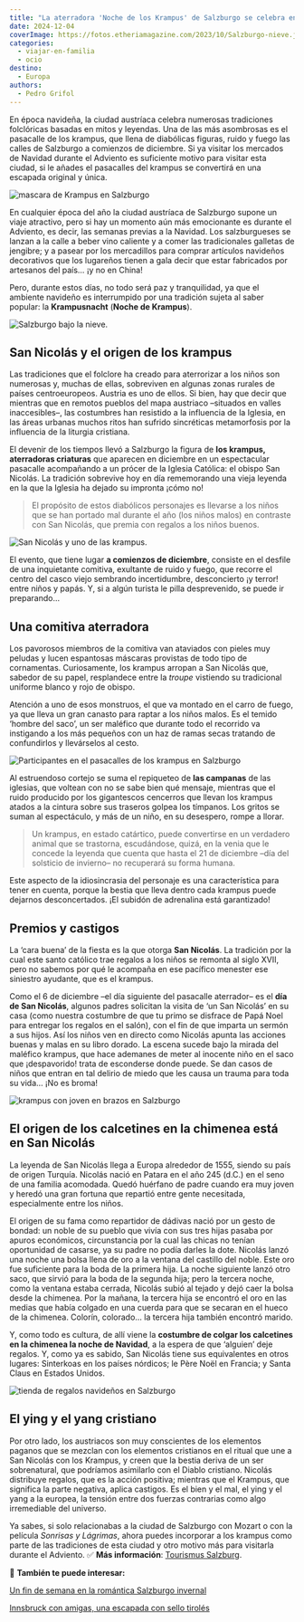 ```yaml
---
title: "La aterradora 'Noche de los Krampus' de Salzburgo se celebra en Adviento"
date: 2024-12-04
coverImage: https://fotos.etheriamagazine.com/2023/10/Salzburgo-nieve.jpg
categories: 
  - viajar-en-familia
  - ocio
destino: 
  - Europa
authors: 
  - Pedro Grifol
---
```


En época navideña, la ciudad austríaca celebra numerosas tradiciones folclóricas basadas 
en mitos y leyendas. Una de las más asombrosas es el pasacalle de los krampus, que llena 
de diabólicas figuras, ruido y fuego las calles de Salzburgo a comienzos de diciembre. 
Si ya visitar los mercados de Navidad durante el Adviento es suficiente motivo para 
visitar esta ciudad, si le añades el pasacalles del krampus se convertirá en una 
escapada original y única. 

![mascara de Krampus en Salzburgo](https://fotos.etheriamagazine.com/2023/10/salzburgo-Krampus-mascara.jpg "Aterrador Krampus en Salzburgo. © Pedro Grifol.")

En cualquier época del año la ciudad austríaca de Salzburgo supone un viaje atractivo, 
pero si hay un momento aún más emocionante es durante el Adviento, es decir, las semanas 
previas a la Navidad. Los salzburgueses se lanzan a la calle a beber vino caliente y a 
comer las tradicionales galletas de jengibre; y a pasear por los mercadillos para 
comprar artículos navideños decorativos que los lugareños tienen a gala decir que estar 
fabricados por artesanos del país… ¡y no en China! 

Pero, durante estos días, no todo será paz y tranquilidad, ya que el ambiente navideño 
es interrumpido por una tradición sujeta al saber popular: la **Krampusnacht** (**Noche 
de Krampus**). 

![Salzburgo bajo la nieve.](https://fotos.etheriamagazine.com/2023/10/Salzburgo-nieve.jpg "Salzburgo bajo la nieve. © Tourismus Salzburg GmbH")

## San Nicolás y el origen de los krampus

Las tradiciones que el folclore ha creado para aterrorizar a los niños son numerosas y, 
muchas de ellas, sobreviven en algunas zonas rurales de países centroeuropeos. Austria 
es uno de ellos. Si bien, hay que decir que mientras que en remotos pueblos del mapa 
austriaco –situados en valles inaccesibles–, las costumbres han resistido a la 
influencia de la Iglesia, en las áreas urbanas muchos ritos han sufrido sincréticas 
metamorfosis por la influencia de la liturgia cristiana. 

El devenir de los tiempos llevó a Salzburgo la figura de **los krampus, aterradoras 
criaturas** que aparecen en diciembre en un espectacular pasacalle acompañando a un 
prócer de la Iglesia Católica: el obispo San Nicolás. La tradición sobrevive hoy en día 
rememorando una vieja leyenda en la que la Iglesia ha dejado su impronta ¡cómo no! 

> El propósito de estos diabólicos personajes es llevarse a los niños que se han portado 
> mal durante el año (los niños malos) en contraste con San Nicolás, que premia con 
> regalos a los niños buenos. 

![San Nicolás y uno de las krampus.](https://fotos.etheriamagazine.com/2023/10/salzburgo-San-Nicolas-y-krampus.jpg "San Nicolás y uno de los krampus con el cesto para llevarse a los niños. © Pedro Grifol.")

El evento, que tiene lugar **a comienzos de diciembre**, consiste en el desfile de una 
inquietante comitiva, exultante de ruido y fuego, que recorre el centro del casco viejo 
sembrando incertidumbre, desconcierto ¡y terror! entre niños y papás. Y, si a algún 
turista le pilla desprevenido, se puede ir preparando... 

## Una comitiva aterradora

Los pavorosos miembros de la comitiva van ataviados con pieles muy peludas y lucen 
espantosas máscaras provistas de todo tipo de cornamentas. Curiosamente, los krampus 
arropan a San Nicolás que, sabedor de su papel, resplandece entre la _troupe_ vistiendo 
su tradicional uniforme blanco y rojo de obispo. 

Atención a uno de esos monstruos, el que va montado en el carro de fuego, ya que lleva 
un gran canasto para raptar a los niños malos. Es el temido ‘hombre del saco’, un ser 
maléfico que durante todo el recorrido va instigando a los más pequeños con un haz de 
ramas secas tratando de confundirlos y llevárselos al cesto. 

![Participantes en el pasacalles de los krampus en Salzburgo](https://fotos.etheriamagazine.com/2023/10/salzburgo-krampus-Pasacalle.jpg "Participantes en el pasacalles de los krampus. © P.G.")

Al estruendoso cortejo se suma el repiqueteo de **las campanas** de las iglesias, que 
voltean con no se sabe bien qué mensaje, mientras que el ruido producido por los 
gigantescos cencerros que llevan los krampus atados a la cintura sobre sus traseros 
golpea los tímpanos. Los gritos se suman al espectáculo, y más de un niño, en su 
desespero, rompe a llorar. 

> Un krampus, en estado catártico, puede convertirse en un verdadero animal que se 
> trastorna, escudándose, quizá, en la venia que le concede la leyenda que cuenta que 
> hasta el 21 de diciembre –día del solsticio de invierno– no recuperará su forma humana. 

Este aspecto de la idiosincrasia del personaje es una característica para tener en 
cuenta, porque la bestia que lleva dentro cada krampus puede dejarnos desconcertados. 
¡El subidón de adrenalina está garantizado! 

## Premios y castigos

La ‘cara buena’ de la fiesta es la que otorga **San Nicolás**. La tradición por la cual 
este santo católico trae regalos a los niños se remonta al siglo XVII, pero no sabemos 
por qué le acompaña en ese pacífico menester ese siniestro ayudante, que es el krampus. 

Como el 6 de diciembre –el día siguiente del pasacalle aterrador– es el **día de San 
Nicolás**, algunos padres solicitan la visita de ‘un San Nicolás’ en su casa (como 
nuestra costumbre de que tu primo se disfrace de Papá Noel para entregar los regalos en 
el salón), con el fin de que imparta un sermón a sus hijos. Así los niños ven en directo 
como Nicolás apunta las acciones buenas y malas en su libro dorado. La escena sucede 
bajo la mirada del maléfico krampus, que hace ademanes de meter al inocente niño en el 
saco que ¡despavorido! trata de esconderse donde puede. Se dan casos de niños que entran 
en tal delirio de miedo que les causa un trauma para toda su vida… ¡No es broma! 

![krampus con joven en brazos en Salzburgo](https://fotos.etheriamagazine.com/2023/10/salzburgo-krampus-hombre-saco.jpg "Los krampus amenazan con llevarse a aquellos que se portan mal. © SG")

## El origen de los calcetines en la chimenea está en San Nicolás

La leyenda de San Nicolás llega a Europa alrededor de 1555, siendo su país de origen 
Turquía. Nicolás nació en Patara en el año 245 (d.C.) en el seno de una familia 
acomodada. Quedó huérfano de padre cuando era muy joven y heredó una gran fortuna que 
repartió entre gente necesitada, especialmente entre los niños. 

El origen de su fama como repartidor de dádivas nació por un gesto de bondad: un noble 
de su pueblo que vivía con sus tres hijas pasaba por apuros económicos, circunstancia 
por la cual las chicas no tenían oportunidad de casarse, ya su padre no podía darles la 
dote. Nicolás lanzó una noche una bolsa llena de oro a la ventana del castillo del 
noble. Este oro fue suficiente para la boda de la primera hija. La noche siguiente lanzó 
otro saco, que sirvió para la boda de la segunda hija; pero la tercera noche, como la 
ventana estaba cerrada, Nicolás subió al tejado y dejó caer la bolsa desde la chimenea. 
Por la mañana, la tercera hija se encontró el oro en las medias que había colgado en una 
cuerda para que se secaran en el hueco de la chimenea. Colorín, colorado… la tercera 
hija también encontró marido. 

Y, como todo es cultura, de allí viene la **costumbre de colgar los calcetines en la 
chimenea la noche de Navidad**, a la espera de que ‘alguien’ deje regalos. Y, como ya es 
sabido, San Nicolás tiene sus equivalentes en otros lugares: Sinterkoas en los países 
nórdicos; le Père Noël en Francia; y Santa Claus en Estados Unidos. 

![tienda de regalos navideños en Salzburgo](https://fotos.etheriamagazine.com/2023/10/Salzburgo-Navidad.jpg "Ambiente navideño en Salzburgo durante el Adviento. © Pedro Grifol.")

## El ying y el yang cristiano

Por otro lado, los austriacos son muy conscientes de los elementos paganos que se 
mezclan con los elementos cristianos en el ritual que une a San Nicolás con los Krampus, 
y creen que la bestia deriva de un ser sobrenatural, que podríamos asimilarlo con el 
Diablo cristiano. Nicolás distribuye regalos, que es la acción positiva; mientras que el 
Krampus, que significa la parte negativa, aplica castigos. Es el bien y el mal, el ying 
y el yang a la europea, la tensión entre dos fuerzas contrarias como algo irremediable 
del universo. 

Ya sabes, si solo relacionabas a la ciudad de Salzburgo con Mozart o con la película 
_Sonrisas y Lágrimas_, ahora puedes incorporar a los krampus como parte de las 
tradiciones de esta ciudad y otro motivo más para visitarla durante el Adviento. ✅ **Más 
información**: [Tourismus Salzburg](http://www.salzburg.info). 

📌 **También te puede interesar:** 

[Un fin de semana en la romántica Salzburgo 
invernal](https://etheriamagazine.com/2019/12/02/48-horas-en-salzburgo-invernal-mercadillos-navidenos-escapada-romantica/) 

[Innsbruck con amigas, una escapada con sello 
tirolés](https://etheriamagazine.com/2023/10/18/que-ver-innsbruck-con-amigas/)
